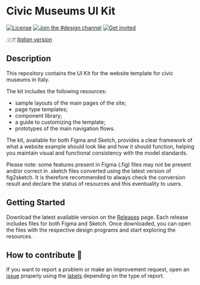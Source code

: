 # Civic Museums UI Kit

[![License](https://img.shields.io/github/license/italia/design-ui-kit.svg)](https://github.com/italia/design-ui-kit/blob/main/LICENSE)
[![Join the #design channel](https://img.shields.io/badge/Slack%20channel-%23design-blue.svg)](https://developersitalia.slack.com/messages/C7VPAUVB3/)
[![Get invited](https://slack.developers.italia.it/badge.svg)](https://slack.developers.italia.it/)

_🇮🇹 [Italian version](README.md)_

## Description

This repository contains the UI Kit for the website template for civic museums in Italy.

The kit includes the following resources:

- sample layouts of the main pages of the site;
- page type templates;
- component library;
- a guide to customizing the template;
- prototypes of the main navigation flows.

The kit, available for both Figma and Sketch, provides a clear framework of what a website example should look like and how it should function, helping you maintain visual and functional consistency with the model standards.

Please note: some features present in Figma (.fig) files may not be present and/or correct in .sketch files converted using the latest version of fig2sketch. It is therefore recommended to always check the conversion result and declare the status of resources and this eventuality to users.

## Getting Started

Download the latest available version on the [Releases](https://github.com/italia/design-asl-ui-kit/releases) page. Each release includes files for both Figma and Sketch. Once downloaded, you can open the files with the respective design programs and start exploring the resources.

## How to contribute 💙

If you want to report a problem or make an improvement request, open an [issue](https://github.com/italia/design-asl-ui-kit/issues) properly using the [labels](https://github.com/italia/design-asl-ui-kit/labels) depending on the type of report.
